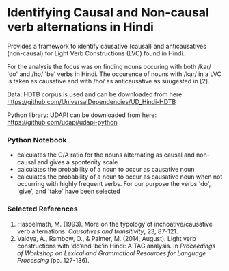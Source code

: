 # Identifying Causal and Non-causal verb alternations in Hindi

Provides a framework to identify causative (causal) and anticausatives (non-causal) for Light Verb Constructions (LVC) found in Hindi.

For the analysis the focus was on finding nouns occuring with both /kar/ 'do' and /ho/ 'be' verbs in Hindi. The occurence of nouns with /kar/ in a LVC is taken as causative and with /ho/ as anticausative as suugested in [2].

Data: HDTB corpus is used and can be downloaded from here: https://github.com/UniversalDependencies/UD_Hindi-HDTB

Python library: UDAPI can be downloaded from here: https://github.com/udapi/udapi-python

### Python Notebook
* calculates the C/A ratio for the nouns alternating as causal and non-causal and gives a spontenity scale
* calculates the probability of a noun to occur as causative noun
* calculates the probability of a noun to occur as causative noun when not occurring with highly frequent verbs. For our purpose the verbs 'do', 'give', and 'take' have been selected


### Selected References
1. Haspelmath, M. (1993). More on the typology of inchoative/causative verb alternations. *Causatives and transitivity*, 23, 87-121.
2. Vaidya, A., Rambow, O., & Palmer, M. (2014, August). Light verb constructions with ‘do’and ‘be’in Hindi: A TAG analysis. In *Proceedings of Workshop on Lexical and            Grammatical Resources for Language Processing* (pp. 127-136).
